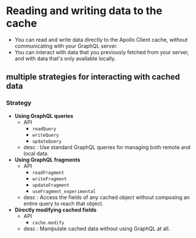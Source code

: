 # Reading and writing data to the cache

- You can read and write data directly to the Apollo Client cache, without communicating with your GraphQL server.
- You can interact with data that you previously fetched from your server, and with data that's only available locally.

## multiple strategies for interacting with cached data

### Strategy

- <b>Using GraphQL queries</b>
  - API
    - `readQuery`
    - `writeQuery`
    - `updateQuery`
  - desc : Use standard GraphQL queries for managing both remote and local data.
- <b>Using GraphQL fragments</b>
  - API
    - `readFragment`
    - `writeFragment`
    - `updateFragment`
    - `useFragment_experimental`
  - desc : Access the fields of any cached object without composing an entire query to reach that object.
- <b>Directly modifying cached fields</b>
  - API
    - `cache.modify`
  - desc : Manipulate cached data without using GraphQL at all.
